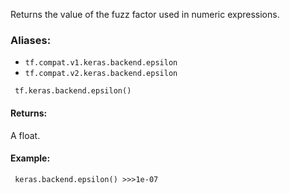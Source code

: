 
Returns the value of the fuzz factor used in numeric expressions.
### Aliases:
- `tf.compat.v1.keras.backend.epsilon`
- `tf.compat.v2.keras.backend.epsilon`

```
 tf.keras.backend.epsilon()
```
#### Returns:

A float.
#### Example:

```
 keras.backend.epsilon() >>>1e-07
```
